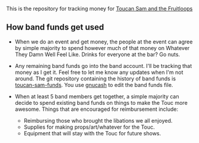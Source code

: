 This is the repository for tracking money for [Toucan Sam and the
Fruitloops](http://toucansamandthefruitloops.com/)

How band funds get used
-----------------------

* When we do an event and get money, the people at the event can agree
  by simple majority to spend however much of that money on Whatever
  They Damn Well Feel Like.  Drinks for everyone at the bar?  Go nuts.

* Any remaining band funds go into the band account.  I'll be tracking
  that money as I get it.  Feel free to let me know any updates when
  I'm not around.  The git repository containing the history of band
  funds is
  [toucan-sam-funds](https://github.com/anholt/toucan-sam-funds).  You
  use [gnucash](http://www.gnucash.org/) to edit the band funds file.

* When at least 5 band members get together, a simple majority can
  decide to spend existing band funds on things to make the Touc more
  awesome.  Things that are encouraged for reimbursement include:

  * Reimbursing those who brought the libations we all enjoyed.
  * Supplies for making props/art/whatever for the Touc.
  * Equipment that will stay with the Touc for future shows.
